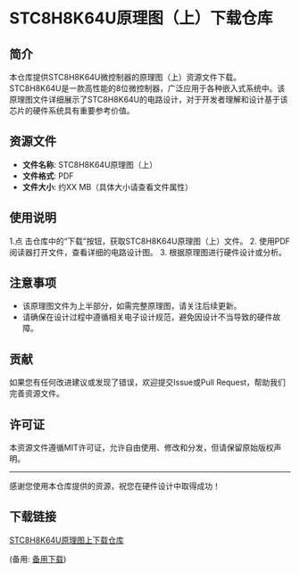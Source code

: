 # STC8H8K64U原理图（上）下载仓库

## 简介
本仓库提供STC8H8K64U微控制器的原理图（上）资源文件下载。STC8H8K64U是一款高性能的8位微控制器，广泛应用于各种嵌入式系统中。该原理图文件详细展示了STC8H8K64U的电路设计，对于开发者理解和设计基于该芯片的硬件系统具有重要参考价值。

## 资源文件
- **文件名称**: STC8H8K64U原理图（上）
- **文件格式**: PDF
- **文件大小**: 约XX MB（具体大小请查看文件属性）

## 使用说明
1.点 击仓库中的“下载”按钮，获取STC8H8K64U原理图（上）文件。
2. 使用PDF阅读器打开文件，查看详细的电路设计图。
3. 根据原理图进行硬件设计或分析。

## 注意事项
- 该原理图文件为上半部分，如需完整原理图，请关注后续更新。
- 请确保在设计过程中遵循相关电子设计规范，避免因设计不当导致的硬件故障。

## 贡献
如果您有任何改进建议或发现了错误，欢迎提交Issue或Pull Request，帮助我们完善资源文件。

## 许可证
本资源文件遵循MIT许可证，允许自由使用、修改和分发，但请保留原始版权声明。

---

感谢您使用本仓库提供的资源，祝您在硬件设计中取得成功！

## 下载链接
[STC8H8K64U原理图上下载仓库](https://pan.quark.cn/s/e6fb3ac32a9c) 

(备用: [备用下载](https://pan.baidu.com/s/1ycbOUZEW0dlX7xE00GsXNw?pwd=1234))
